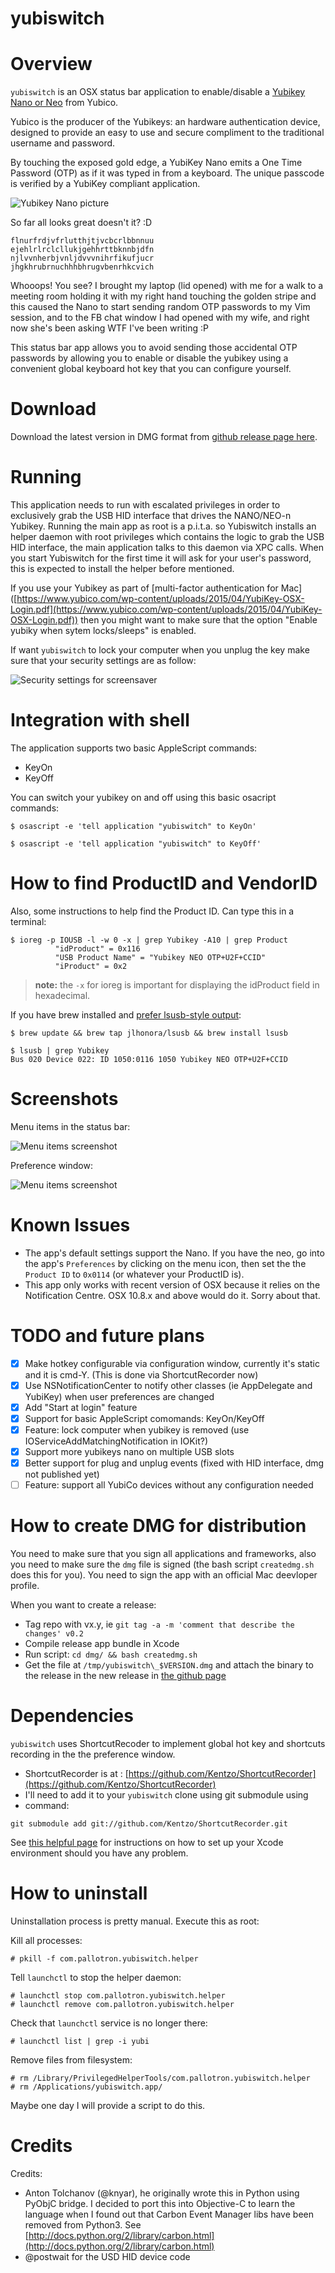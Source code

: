 # yubiswitch
# Overview
`yubiswitch` is an OSX status bar application to enable/disable a [Yubikey Nano or Neo](https://www.yubico.com/products/yubikey-hardware/) from Yubico.

Yubico is the producer of the Yubikeys: an hardware  authentication device, designed to provide an easy to use and secure compliment to the traditional username and password.

By touching the exposed gold edge, a YubiKey Nano emits a One Time Password (OTP) as if it was typed in from a keyboard. The unique passcode is verified by a YubiKey compliant application.

![Yubikey Nano picture](/images/nano.jpg)

So far all looks great doesn't it? :D

```
flnurfrdjvfrlutthjtjvcbcrlbbnnuu
ejehlrlrclcllukjgehhrttbknnbjdfn
njlvvnherbjvnljdvvvnihrfikufjucr
jhgkhrubrnuchhhbhrugvbenrhkcvich
```

Whooops! You see? I brought my laptop (lid opened) with me for a walk to a meeting room holding it with my right hand touching the golden stripe and this caused the Nano to start sending random OTP passwords to my Vim session, and to the FB chat window I had opened with my wife, and right now she's been asking WTF I've been writing :P

This status bar app allows you to avoid sending those accidental OTP passwords by allowing you to enable or disable the yubikey using a convenient global keyboard hot key that you can configure yourself.

# Download
Download the latest version in DMG format from [github release page here](https://github.com/pallotron/yubiswitch/releases/).

# Running
This application needs to run with escalated privileges in order to exclusively grab the USB HID interface that drives the NANO/NEO-n Yubikey. Running the main app as root is a p.i.t.a. so Yubiswitch installs an helper daemon with root privileges which contains the logic to grab the USB HID interface, the main application talks to this daemon via XPC calls. When you start Yubiswitch for the first time it will ask for your user's password, this is expected to install the helper before mentioned.

If you use your Yubikey as part of [multi-factor authentication for Mac] ([https://www.yubico.com/wp-content/uploads/2015/04/YubiKey-OSX-Login.pdf](https://www.yubico.com/wp-content/uploads/2015/04/YubiKey-OSX-Login.pdf)) then you might want to make sure that the option "Enable yubiky when sytem locks/sleeps" is enabled.

If want `yubiswitch` to lock your computer when you unplug the key make sure that your security settings are as follow:

![Security settings for screensaver](/images/screensaver-settings.png)

# Integration with shell
The application supports two basic AppleScript commands:
- KeyOn
- KeyOff

You can switch your yubikey on and off using this basic osacript commands:

```
$ osascript -e 'tell application "yubiswitch" to KeyOn'
```

```
$ osascript -e 'tell application "yubiswitch" to KeyOff'
```

# How to find ProductID and VendorID
Also, some instructions to help find the Product ID. Can type this in a terminal:

```
$ ioreg -p IOUSB -l -w 0 -x | grep Yubikey -A10 | grep Product
          "idProduct" = 0x116
          "USB Product Name" = "Yubikey NEO OTP+U2F+CCID"
          "iProduct" = 0x2
```

> **note:** the `-x` for ioreg is important for displaying the idProduct field in hexadecimal.

If you have brew installed and [prefer lsusb-style output](http://stackoverflow.com/questions/17058134/is-there-an-equivalent-of-lsusb-for-os-x):

```
$ brew update && brew tap jlhonora/lsusb && brew install lsusb

$ lsusb | grep Yubikey
Bus 020 Device 022: ID 1050:0116 1050 Yubikey NEO OTP+U2F+CCID
```

# Screenshots
Menu items in the status bar:

![Menu items screenshot](/images/screenshot-menuitems.png)

Preference window:

![Menu items screenshot](/images/screenshot-prefs.png)

# Known Issues
- The app's default settings support the Nano. If you have the neo, go into the app's `Preferences` by clicking on the menu icon, then set the the `Product ID` to `0x0114` (or whatever your ProductID is).
- This app only works with recent version of OSX because it relies on the Notification Centre. OSX 10.8.x and above would do it. Sorry about that.

# TODO and future plans
- [x] Make hotkey configurable via configuration window, currently it's static and it is cmd-Y. (This is done via ShortcutRecorder now)
- [x] Use NSNotificationCenter to notify other classes (ie AppDelegate and YubiKey) when user preferences are changed
- [x] Add "Start at login" feature
- [x] Support for basic AppleScript comomands: KeyOn/KeyOff
- [x] Feature: lock computer when yubikey is removed (use IOServiceAddMatchingNotification in IOKit?)
- [x] Support more yubikeys nano on multiple USB slots
- [x] Better support for plug and unplug events (fixed with HID interface, dmg not published yet)
- [ ] Feature: support all YubiCo devices without any configuration needed

# How to create DMG for distribution
You need to make sure that you sign all applications and frameworks, also you need to make sure the `dmg` file is signed (the bash script `createdmg.sh` does this for you). You need to sign the app with an official Mac deevloper profile.

When you want to create a release:
- Tag repo with vx.y, ie `git tag -a -m 'comment that describe the changes' v0.2`
- Compile release app bundle in Xcode
- Run script: `cd dmg/ && bash createdmg.sh`
- Get the file at `/tmp/yubiswitch\_$VERSION.dmg` and attach the binary to the release in the new release in [the github page](https://github.com/pallotron/yubiswitch/releases/)

# Dependencies
`yubiswitch` uses ShortcutRecoder to implement global hot key and shortcuts recording in the the preference window.
- ShortcutRecorder is at : [https://github.com/Kentzo/ShortcutRecorder](https://github.com/Kentzo/ShortcutRecorder)
- I'll need to add it to your `yubiswitch` clone using git submodule using
- command:

```
git submodule add git://github.com/Kentzo/ShortcutRecorder.git
```

See [this helpful page](https://github.com/Kentzo/ShortcutRecorder) for instructions on how to set up your Xcode environment should you have any problem.

# How to uninstall

Uninstallation process is pretty manual. Execute this as root:


Kill all processes:
```
# pkill -f com.pallotron.yubiswitch.helper
```

Tell `launchctl` to stop the helper daemon:
```
# launchctl stop com.pallotron.yubiswitch.helper
# launchctl remove com.pallotron.yubiswitch.helper
```

Check that `launchctl` service is no longer there:
```
# launchctl list | grep -i yubi
```

Remove files from filesystem:
```
# rm /Library/PrivilegedHelperTools/com.pallotron.yubiswitch.helper
# rm /Applications/yubiswitch.app/
```
Maybe one day I will provide a script to do this.

# Credits
Credits:
- Anton Tolchanov (@knyar), he originally wrote this in Python using PyObjC bridge. I decided to port this into Objective-C to learn the language when I found out that Carbon Event Manager libs have been removed from Python3. See [http://docs.python.org/2/library/carbon.html](http://docs.python.org/2/library/carbon.html)
- @postwait for the USD HID device code
